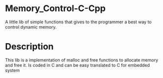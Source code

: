 # Memory_Control-C-Cpp
A little lib of simple functions that gives to the programmer a best way to control dynamic memory.

# Description
This lib is a implementation of malloc and free functions to allocate memory and free it.
Is coded in C and can be easy translated to C for embedded system
